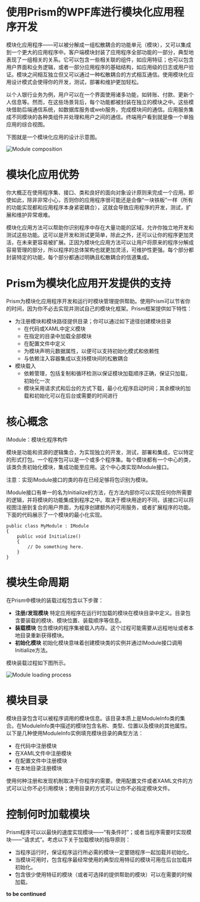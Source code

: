 # 使用Prism的WPF库进行模块化应用程序开发

模块化应用程序——可以被分解成一组松散耦合的功能单元（模块），又可以集成到一个更大的应用程序中。客户端模块封装了应用程序全部功能的一部分，典型地表现了一组相关的关系。它可以包含一些相关联的组件，如应用特征；也可以包含用户界面和业务逻辑，或者一部分应用程序的基础结构，如应用级的日志或用户验证。模块之间相互独立但又可以通过一种松散耦合的方式相互通信。使用模块化应用设计模式会使得你的开发，测试，部署和维护更加轻松。

以个人银行业务为例，用户可以在一个界面使用诸多功能，如转账、付款、更新个人信息等。然而，在这些场景背后，每个功能都被封装在独立的模块之中。这些模块借助后端通信系统，如数据库服务或web服务，完成模块间的通信。应用服务集成不同模块的各种类组件并处理和用户之间的通信。终端用户看到就是像一个单独应用的综合视图。

下图就是一个模块化应用的设计示意图。

![Module composition](images/Ch4ModularityFig1.png)

# 模块化应用优势

你大概正在使用程序集、接口、类和良好的面向对象设计原则来完成一个应用。即使如此，除非非常小心，否则你的应用程序很可能还是会像“一块铁板”一样（所有的功能实现都和应用程序本身紧密耦合），这就会导致应用程序的开发，测试，扩展和维护异常艰难。

模块化应用方法可以帮助你识别程序中存在大量功能的区域，允许你独立地开发和测试这些功能。这可以是开发和测试更简单，除此之外，还可以让你的程序更加灵活，在未来更容易被扩展。正因为模块化应用方法可以让用户将原来的程序分解成容易管理的部分，所以程序的总体架构也就更加灵活，可维护性更强。每个部分都封装特定的功能，每个部分都通过明确且松散耦合的信道集成。

# Prism为模块化应用开发提供的支持

Prism为模块化应用程序开发和运行时模块管理提供帮助。使用Prism可以节省你的时间，因为你不必去实现并测试自己的模块化框架。Prism框架提供如下特性：

+ 为注册模块和模块路径提供目录；你可以通过如下途径创建模块目录
  - 在代码或XAML中定义模块
  - 在指定的目录中加载全部模块
  - 在配置文件中定义
  - 为模块声明元数据属性，以便可以支持初始化模式和依赖性
  - 与依赖注入容器集成以支持模块间的松散耦合
+ 模块载入
  - 依赖管理，包括复制和循环检测以保证模块加载顺序正确，保证只加载，初始化一次
  - 模块采用请求式和后台的方式下载，最小化程序启动时间；其余模块的加载和初始化可以在后台或需要的时间进行
  
# 核心概念

IModule：模块化程序构件 

模块是功能和资源的逻辑集合，为实现独立的开发，测试，部署和集成，它以特定的形式打包。一个程序包可以是一个或多个程序集。每个模块都有一个中心的类，该类负责初始化模块，集成功能至应用。这个中心类实现IModule接口。

注意：实现IModule接口的类的存在已经足够将包识别为模块。

IModule接口有单一的名为Initialize的方法，在方法内部你可以实现任何你所需要的逻辑，并将模块的功能集成到程序之中。取决于模块用途的不同，该接口可以将视图注册到复合的用户界面，为程序创建额外的可用服务，或者扩展程序的功能。下面的代码展示了一个模块的最小化实现。

```
public class MyModule : IModule
{
    public void Initialize()
    {
        // Do something here.
    }
}
```

# 模块生命周期

在Prism中模块的装载过程包含以下步骤：

- **注册/发现模块**
特定应用程序在运行时加载的模块在模块目录中定义。目录包含要装载的模块、模块位置、装载顺序等信息。
- **装载模块**
包含模块的程序集被载入内存。这个过程可能需要从远程地址或者本地目录重新获得模块。
- **初始化模块**
初始化模块意味着创建模块类的实例并通过IModule接口调用Initialize方法。

模块装载过程如下图所示。

![Module loading process](images/Ch4ModularityFig2.png)

# 模块目录

模块目录包含可以被程序调用的模块信息。该目录本质上是ModuleInfo类的集合。在ModuleInfo类中描述的模块包含名称、类型、位置以及模块的其他属性。以下是几种使用ModuleInfo实例填充模块目录的典型方法：

- 在代码中注册模块
- 在XAML文件中注册模块
- 在配置文件中注册模块
- 在本地目录注册模块

使用何种注册和发现机制取决于你程序的需要。使用配置文件或者XAML文件的方式可以让你不必引用模块；使用目录的方式可以让你不必指定模块文件。

# 控制何时加载模块

Prism程序可以以最快的速度实现模块——“有条件时”；或者当程序需要时实现模块——“请求式”。考虑以下关于加载模块的指导原则：

- 当程序运行时，保证程序运行所必需的模块一定要随程序一起加载并初始化。
- 当模块可用时，包含程序最经常使用的典型应用特征的模块可用在后台加载并初始化。
- 包含很少使用特征的模块（或者可选择的提供帮助的模块）可以在需要的时候加载。

**to be continued**

